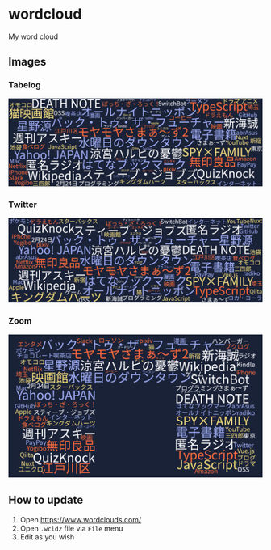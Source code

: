 # wordcloud

My word cloud

## Images

### Tabelog

![wordcloud_tabelog.jpg](wordcloud_tabelog.jpg)

### Twitter

![wordcloud_twitter.png](wordcloud_twitter.png)

### Zoom

![wordcloud_zoom.png](wordcloud_zoom.png)

## How to update

1. Open https://www.wordclouds.com/
2. Open `.wcld2` file via `File` menu
3. Edit as you wish
